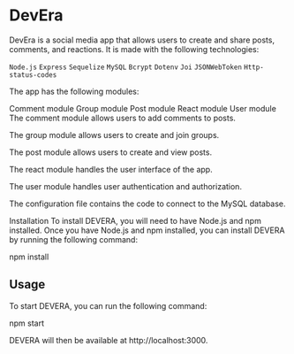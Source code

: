 # DevEra

DevEra is a social media app that allows users to create and share posts, comments, and reactions. It is made with the following technologies:

`Node.js` `Express` `Sequelize` `MySQL` `Bcrypt` `Dotenv` `Joi`  `JSONWebToken` `Http-status-codes`

The app has the following modules:

Comment module
Group module
Post module
React module
User module
The comment module allows users to add comments to posts.

The group module allows users to create and join groups.

The post module allows users to create and view posts.

The react module handles the user interface of the app.

The user module handles user authentication and authorization.

The configuration file contains the code to connect to the MySQL database.

Installation
To install DEVERA, you will need to have Node.js and npm installed. Once you have Node.js and npm installed, you can install DEVERA by running the following command:

npm install


## Usage

To start DEVERA, you can run the following command:

npm start

DEVERA will then be available at http://localhost:3000.
